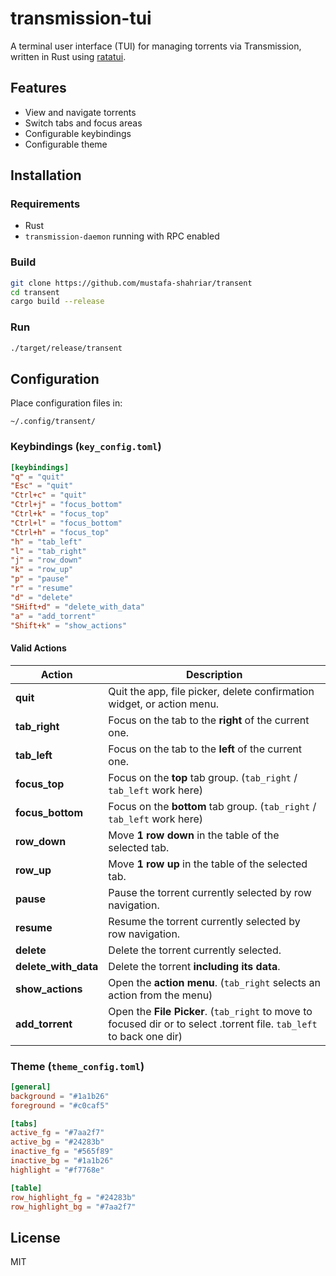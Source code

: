 # transmission-tui

A terminal user interface (TUI) for managing torrents via Transmission, written in Rust using [ratatui](https://github.com/ratatui-org/ratatui).

## Features

- View and navigate torrents
- Switch tabs and focus areas
- Configurable keybindings
- Configurable theme

## Installation

### Requirements

- Rust
- `transmission-daemon` running with RPC enabled

### Build

```sh
git clone https://github.com/mustafa-shahriar/transent
cd transent
cargo build --release
````

### Run

```sh
./target/release/transent
```

## Configuration

Place configuration files in:

```
~/.config/transent/
```

### Keybindings (`key_config.toml`)

```toml
[keybindings]
"q" = "quit"
"Esc" = "quit"
"Ctrl+c" = "quit"
"Ctrl+j" = "focus_bottom"
"Ctrl+k" = "focus_top"
"Ctrl+l" = "focus_bottom"
"Ctrl+h" = "focus_top"
"h" = "tab_left"
"l" = "tab_right"
"j" = "row_down"
"k" = "row_up"
"p" = "pause"
"r" = "resume"
"d" = "delete"
"SHift+d" = "delete_with_data"
"a" = "add_torrent"
"Shift+k" = "show_actions"
```
####  Valid Actions

| Action            | Description                                                                 |
|-------------------|-----------------------------------------------------------------------------|
| **quit**          | Quit the app, file picker, delete confirmation widget, or action menu.      |
| **tab_right**     | Focus on the tab to the **right** of the current one.                      |
| **tab_left**      | Focus on the tab to the **left** of the current one.                       |
| **focus_top**     | Focus on the **top** tab group. (`tab_right` / `tab_left` work here)        |
| **focus_bottom**  | Focus on the **bottom** tab group. (`tab_right` / `tab_left` work here)     |
| **row_down**      | Move **1 row down** in the table of the selected tab.                      |
| **row_up**        | Move **1 row up** in the table of the selected tab.                        |
| **pause**         | Pause the torrent currently selected by row navigation.                    |
| **resume**        | Resume the torrent currently selected by row navigation.                   |
| **delete**        | Delete the torrent currently selected.                                     |
| **delete_with_data** | Delete the torrent **including its data**.                              |
| **show_actions**  | Open the **action menu**. (`tab_right` selects an action from the menu)     |
| **add_torrent**  | Open the **File Picker**. (`tab_right` to move to focused dir or to select .torrent file. `tab_left` to back one dir)     |


### Theme (`theme_config.toml`)

```toml
[general]
background = "#1a1b26"
foreground = "#c0caf5"

[tabs]
active_fg = "#7aa2f7"
active_bg = "#24283b"
inactive_fg = "#565f89"
inactive_bg = "#1a1b26"
highlight = "#f7768e"

[table]
row_highlight_fg = "#24283b"
row_highlight_bg = "#7aa2f7"
```

## License

MIT
